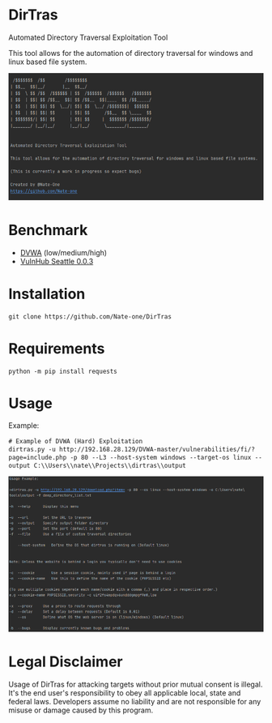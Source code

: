 # DirTras

Automated Directory Traversal Exploitation Tool

This tool allows for the automation of directory traversal for windows and linux based file system.

![Screenshot](https://raw.githubusercontent.com/Nate-one/DirTras/master/content/img1.png)


# Benchmark

* [DVWA](https://github.com/ethicalhack3r/DVWA) (low/medium/high)
* [VulnHub Seattle 0.0.3](https://www.vulnhub.com/entry/seattle-v03,145/)

# Installation
```
git clone https://github.com/Nate-one/DirTras
```

# Requirements
```
python -m pip install requests
```

# Usage

Example:
```
# Example of DVWA (Hard) Exploitation
dirtras.py -u http://192.168.28.129/DVWA-master/vulnerabilities/fi/?page=include.php -p 80 --L3 --host-system windows --target-os linux --output C:\\Users\\nate\\Projects\\dirtras\\output
```

![Screenshot](https://raw.githubusercontent.com/Nate-one/DirTras/master/content/img2.png)


# Legal Disclaimer

Usage of DirTras for attacking targets without prior mutual consent is illegal. It's the end user's responsibility to obey all applicable local, state and federal laws. Developers assume no liability and are not responsible for any misuse or damage caused by this program.

